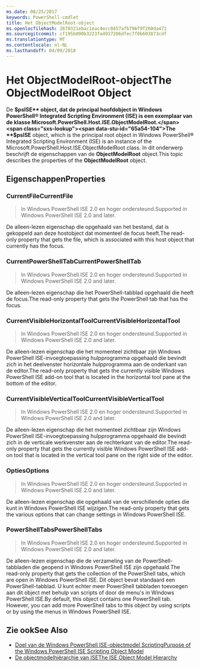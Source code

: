 ```yaml
---
ms.date: 08/25/2017
keywords: PowerShell-cmdlet
title: Het ObjectModelRoot-object
ms.openlocfilehash: 2670321ebac1eac4ecc8457afb796f9f260da471
ms.sourcegitcommit: cf195b090b3223fa4917206dfec7f0b603873cdf
ms.translationtype: MT
ms.contentlocale: nl-NL
ms.lasthandoff: 04/09/2018
---
```

# <a name="the-objectmodelroot-object"></a><span data-ttu-id="65a54-103">Het ObjectModelRoot-object</span><span class="sxs-lookup"><span data-stu-id="65a54-103">The ObjectModelRoot Object</span></span>

<span data-ttu-id="65a54-104">De **$psISE** object, dat de principal hoofdobject in Windows PowerShell® Integrated Scripting Environment (ISE) is een exemplaar van de klasse Microsoft.PowerShell.Host.ISE.ObjectModelRoot.</span><span class="sxs-lookup"><span data-stu-id="65a54-104">The **$psISE** object, which is the principal root object in Windows PowerShell® Integrated Scripting Environment (ISE) is an instance of the Microsoft.PowerShell.Host.ISE.ObjectModelRoot class.</span></span>
<span data-ttu-id="65a54-105">In dit onderwerp beschrijft de eigenschappen van de **ObjectModelRoot** object.</span><span class="sxs-lookup"><span data-stu-id="65a54-105">This topic describes the properties of the **ObjectModelRoot** object.</span></span>

## <a name="properties"></a><span data-ttu-id="65a54-106">Eigenschappen</span><span class="sxs-lookup"><span data-stu-id="65a54-106">Properties</span></span>

### <a name="currentfile"></a><span data-ttu-id="65a54-107">CurrentFile</span><span class="sxs-lookup"><span data-stu-id="65a54-107">CurrentFile</span></span>

> <span data-ttu-id="65a54-108">In Windows PowerShell ISE 2.0 en hoger ondersteund.</span><span class="sxs-lookup"><span data-stu-id="65a54-108">Supported in Windows PowerShell ISE 2.0 and later.</span></span>

<span data-ttu-id="65a54-109">De alleen-lezen eigenschap die opgehaald van het bestand, dat is gekoppeld aan deze hostobject dat momenteel de focus heeft.</span><span class="sxs-lookup"><span data-stu-id="65a54-109">The read-only property that gets the file, which is associated with this host object that currently has the focus.</span></span>

### <a name="currentpowershelltab"></a><span data-ttu-id="65a54-110">CurrentPowerShellTab</span><span class="sxs-lookup"><span data-stu-id="65a54-110">CurrentPowerShellTab</span></span>

> <span data-ttu-id="65a54-111">In Windows PowerShell ISE 2.0 en hoger ondersteund.</span><span class="sxs-lookup"><span data-stu-id="65a54-111">Supported in Windows PowerShell ISE 2.0 and later.</span></span>

<span data-ttu-id="65a54-112">De alleen-lezen eigenschap die het PowerShell-tabblad opgehaald die heeft de focus.</span><span class="sxs-lookup"><span data-stu-id="65a54-112">The read-only property that gets the PowerShell tab that has the focus.</span></span>

### <a name="currentvisiblehorizontaltool"></a><span data-ttu-id="65a54-113">CurrentVisibleHorizontalTool</span><span class="sxs-lookup"><span data-stu-id="65a54-113">CurrentVisibleHorizontalTool</span></span>

> <span data-ttu-id="65a54-114">In Windows PowerShell ISE 2.0 en hoger ondersteund.</span><span class="sxs-lookup"><span data-stu-id="65a54-114">Supported in Windows PowerShell ISE 2.0 and later.</span></span>

<span data-ttu-id="65a54-115">De alleen-lezen eigenschap die het momenteel zichtbaar zijn Windows PowerShell ISE-invoegtoepassing hulpprogramma opgehaald die bevindt zich in het deelvenster horizontale hulpprogramma aan de onderkant van de editor.</span><span class="sxs-lookup"><span data-stu-id="65a54-115">The read-only property that gets the currently visible Windows PowerShell ISE add-on tool that is located in the horizontal tool pane at the bottom of the editor.</span></span>

### <a name="currentvisibleverticaltool"></a><span data-ttu-id="65a54-116">CurrentVisibleVerticalTool</span><span class="sxs-lookup"><span data-stu-id="65a54-116">CurrentVisibleVerticalTool</span></span>

> <span data-ttu-id="65a54-117">In Windows PowerShell ISE 2.0 en hoger ondersteund.</span><span class="sxs-lookup"><span data-stu-id="65a54-117">Supported in Windows PowerShell ISE 2.0 and later.</span></span>

<span data-ttu-id="65a54-118">De alleen-lezen eigenschap die het momenteel zichtbaar zijn Windows PowerShell ISE-invoegtoepassing hulpprogramma opgehaald die bevindt zich in de verticale werkvenster aan de rechterkant van de editor.</span><span class="sxs-lookup"><span data-stu-id="65a54-118">The read-only property that gets the currently visible Windows PowerShell ISE add-on tool that is located in the vertical tool pane on the right side of the editor.</span></span>

### <a name="options"></a><span data-ttu-id="65a54-119">Opties</span><span class="sxs-lookup"><span data-stu-id="65a54-119">Options</span></span>

> <span data-ttu-id="65a54-120">In Windows PowerShell ISE 2.0 en hoger ondersteund.</span><span class="sxs-lookup"><span data-stu-id="65a54-120">Supported in Windows PowerShell ISE 2.0 and later.</span></span>

<span data-ttu-id="65a54-121">De alleen-lezen eigenschap die opgehaald van de verschillende opties die kunt in Windows PowerShell ISE wijzigen.</span><span class="sxs-lookup"><span data-stu-id="65a54-121">The read-only property that gets the various options that can change settings in Windows PowerShell ISE.</span></span>

### <a name="powershelltabs"></a><span data-ttu-id="65a54-122">PowerShellTabs</span><span class="sxs-lookup"><span data-stu-id="65a54-122">PowerShellTabs</span></span>

> <span data-ttu-id="65a54-123">In Windows PowerShell ISE 2.0 en hoger ondersteund.</span><span class="sxs-lookup"><span data-stu-id="65a54-123">Supported in Windows PowerShell ISE 2.0 and later.</span></span>

<span data-ttu-id="65a54-124">De alleen-lezen eigenschap die de verzameling van de PowerShell-tabbladen die geopend in Windows PowerShell ISE zijn opgehaald.</span><span class="sxs-lookup"><span data-stu-id="65a54-124">The read-only property that gets the collection of the PowerShell tabs, which are open in Windows PowerShell ISE.</span></span> <span data-ttu-id="65a54-125">Dit object bevat standaard een PowerShell-tabblad. U kunt echter meer PowerShell tabbladen toevoegen aan dit object met behulp van scripts of door de menu's in Windows PowerShell ISE.</span><span class="sxs-lookup"><span data-stu-id="65a54-125">By default, this object contains one PowerShell tab. However, you can add more PowerShell tabs to this object by using scripts or by using the menus in Windows PowerShell ISE.</span></span>

## <a name="see-also"></a><span data-ttu-id="65a54-126">Zie ook</span><span class="sxs-lookup"><span data-stu-id="65a54-126">See Also</span></span>

- [<span data-ttu-id="65a54-127">Doel van de Windows PowerShell ISE-objectmodel Scripting</span><span class="sxs-lookup"><span data-stu-id="65a54-127">Purpose of the Windows PowerShell ISE Scripting Object Model</span></span>](Purpose-of-the-Windows-PowerShell-ISE-Scripting-Object-Model.md)
- [<span data-ttu-id="65a54-128">De objectmodelhiërarchie van ISE</span><span class="sxs-lookup"><span data-stu-id="65a54-128">The ISE Object Model Hierarchy</span></span>](The-ISE-Object-Model-Hierarchy.md)